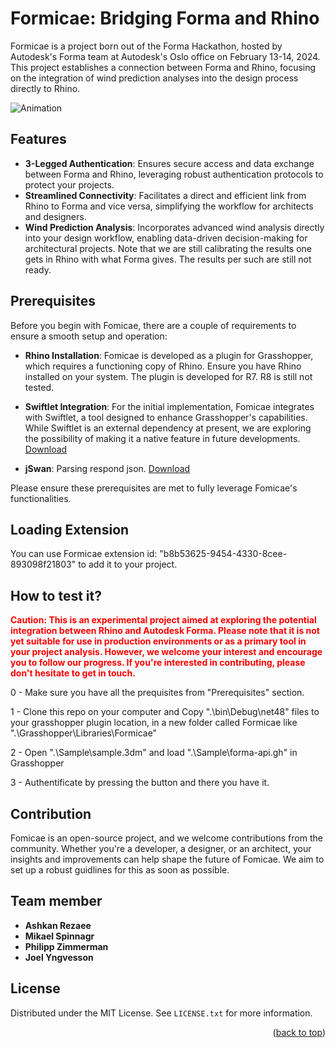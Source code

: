 # Formicae: Bridging Forma and Rhino

Formicae is a project born out of the Forma Hackathon, hosted by Autodesk's Forma team at Autodesk's Oslo office on February 13-14, 2024. This project establishes a connection between Forma and Rhino, focusing on the integration of wind prediction analyses into the design process directly to Rhino.

![Animation](https://github.com/aashkann/Formicae/assets/101568776/bb87a302-d802-4dbc-a958-b025da943739)

## Features

- **3-Legged Authentication**: Ensures secure access and data exchange between Forma and Rhino, leveraging robust authentication protocols to protect your projects.
- **Streamlined Connectivity**: Facilitates a direct and efficient link from Rhino to Forma and vice versa, simplifying the workflow for architects and designers.
- **Wind Prediction Analysis**: Incorporates advanced wind analysis directly into your design workflow, enabling data-driven decision-making for architectural projects. Note that we are still calibrating the results one gets in Rhino with what Forma gives. The results per such are still not ready. 



## Prerequisites

Before you begin with Fomicae, there are a couple of requirements to ensure a smooth setup and operation:

- **Rhino Installation**: Fomicae is developed as a plugin for Grasshopper, which requires a functioning copy of Rhino. Ensure you have Rhino installed on your system. The plugin is developed for R7. R8 is still not tested.

- **Swiftlet Integration**: For the initial implementation, Fomicae integrates with Swiftlet, a tool designed to enhance Grasshopper's capabilities. While Swiftlet is an external dependency at present, we are exploring the possibility of making it a native feature in future developments. [Download](https://www.food4rhino.com/en/app/swiftlet)

- **jSwan**: Parsing respond json. [Download](https://www.food4rhino.com/en/app/jswan)

Please ensure these prerequisites are met to fully leverage Fomicae's functionalities.


## Loading Extension

You can use Formicae extension id: "b8b53625-9454-4330-8cee-893098f21803" to add it to your project.

## How to test it?
<span style="color:red;"><strong>Caution: This is an experimental project aimed at exploring the potential integration between Rhino and Autodesk Forma. Please note that it is not yet suitable for use in production environments or as a primary tool in your project analysis. However, we welcome your interest and encourage you to follow our progress. If you're interested in contributing, please don't hesitate to get in touch.</strong></span>

0 - Make sure you have all the prequisites from "Prerequisites" section.

1 - Clone this repo on your computer and Copy ".\bin\Debug\net48" files to your grasshopper plugin location, in a new folder called Formicae like ".\Grasshopper\Libraries\Formicae"

2 - Open ".\Sample\sample.3dm" and load ".\Sample\forma-api.gh" in Grasshopper

3 - Authentificate by pressing the button and there you have it.


## Contribution

Fomicae is an open-source project, and we welcome contributions from the community. Whether you're a developer, a designer, or an architect, your insights and improvements can help shape the future of Fomicae. We aim to set up a robust guidlines for this as soon as possible.

## Team member
- **Ashkan Rezaee**
- **Mikael Spinnagr**
- **Philipp Zimmerman**
- **Joel Yngvesson**

<!-- LICENSE -->
## License

Distributed under the MIT License. See `LICENSE.txt` for more information.

<p align="right">(<a href="#readme-top">back to top</a>)</p>

